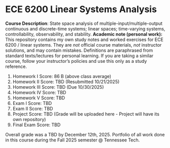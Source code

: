 # ECE 6200 Linear Systems Analysis


**Course Description**: State space analysis of multiple-input/multiple-output continuous and discrete-time systems; linear spaces; time-varying systems, controllability, observability, and stability. 
**Academic note (personal work):** This repository contains my own study notes and worked exercises for ECE 6200 / linear systems. They are *not* official course materials, *not* instructor solutions, and may contain mistakes. Definitions are paraphrased from standard texts/lectures for personal learning. If you are taking a similar course, follow your instructor’s policies and use this only as a study reference. 


1) Homework I Score: 86 B (above class average)
2) Homework II Score: TBD (Resubmitted 10/21/2025)
3) Homework III Score: TBD (Due 10/30/2025)
4) Homework IV Score: TBD
5) Homework V Score: TBD
6) Exam I Score: TBD 
7) Exam II Score: TBD
8) Project Score: TBD (Grade will be uploaded here - Project will have its own repository)
9) Final Exam Score: TBD

Overall grade was a TBD by December 12th, 2025. Portfolio of all work done in this course during the Fall 2025 semester @ Tennessee Tech. 

